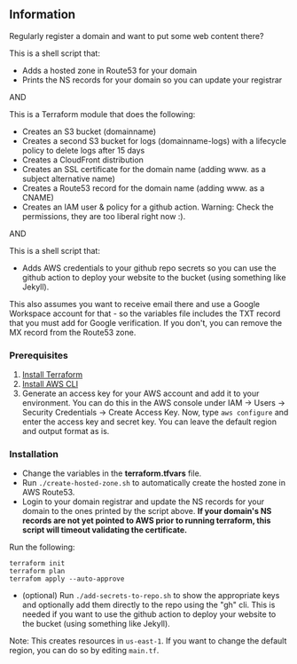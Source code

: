 ## Information

Regularly register a domain and want to put some web content there?


This is a shell script that:
* Adds a hosted zone in Route53 for your domain
* Prints the NS records for your domain so you can update your registrar

AND

This is a Terraform module that does the following:
* Creates an S3 bucket (domainname)
* Creates a second S3 bucket for logs (domainname-logs) with a lifecycle policy to delete logs after 15 days
* Creates a CloudFront distribution
* Creates an SSL certificate for the domain name (adding www. as a subject alternative name)
* Creates a Route53 record for the domain name (adding www. as a CNAME)
* Creates an IAM user & policy for a github action.  Warning: Check the permissions, they are too liberal right now :).

AND

This is a shell script that:
* Adds AWS credentials to your github repo secrets so you can use the github action to deploy your website to the bucket (using something like Jekyll).


This also assumes you want to receive email there and use a Google Workspace account for that - so the variables file includes the TXT record that you must add for Google verification.  If you don't, you can remove the MX record from the Route53 zone.



### Prerequisites


1. [Install Terraform](https://developer.hashicorp.com/terraform/tutorials/aws-get-started/install-cli)
2. [Install AWS CLI](https://docs.aws.amazon.com/cli/latest/userguide/install-cliv2.html)
3. Generate an access key for your AWS account and add it to your environment.  You can do this in the AWS console under IAM -> Users -> Security Credentials -> Create Access Key.    Now, type `aws configure` and enter the access key and secret key.  You can leave the default region and output format as is.


### Installation

* Change the variables in the **terraform.tfvars** file.
* Run `./create-hosted-zone.sh` to automatically create the hosted zone in AWS Route53.
* Login to your domain registrar and update the NS records for your domain to the ones printed by the script above.
**If your domain's NS records are not yet pointed to AWS prior to running terraform, this script will timeout validating the certificate.**

Run the following:
```
terraform init
terraform plan
terrafom apply --auto-approve
```
* (optional) Run `./add-secrets-to-repo.sh` to show the appropriate keys and optionally add them directly to the repo using the "gh" cli.   This is needed if you want to use the github action to deploy your website to the bucket (using something like Jekyll).

Note: This creates resources in `us-east-1`.  If you want to change the default region, you can do so by editing `main.tf`.